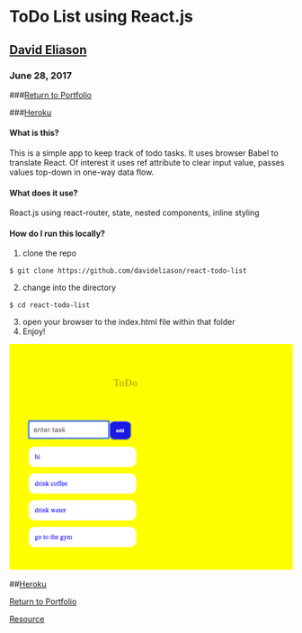 # ToDo List using React.js
## [David Eliason](http://www.davethemaker.com)
### June 28, 2017

###[Return to Portfolio](https://davideliason.github.io/)

###[Heroku](https://browser-react-todolist.herokuapp.com/)

#### What is this?
This is a simple app to keep track of todo tasks. It uses browser Babel to translate React. Of interest it uses ref attribute to clear input value, passes values top-down in one-way data flow.

#### What does it use?
React.js using react-router, state, nested components, inline styling

#### How do I run this locally?
1. clone the repo
````
$ git clone https://github.com/davideliason/react-todo-list
````
2. change into the directory
````
$ cd react-todo-list
````
3. open your browser to the index.html file within that folder
4. Enjoy!

![react-todo](./react-todo.png?raw=true "react-todo-list")

##[Heroku](https://browser-react-todolist.herokuapp.com/)

[Return to Portfolio](https://davideliason.github.io/)

[Resource](https://medium.com/@saadshaikh100/how-to-deploy-your-static-website-on-heroku-69f120626b12)
